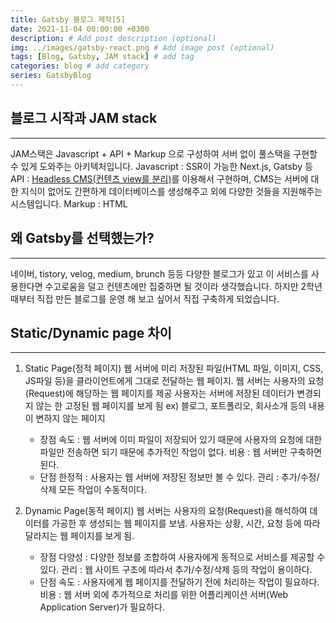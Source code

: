 ```yaml
---
title: Gatsby 블로그 제작[5]
date: 2021-11-04 00:00:00 +0300
description: # Add post description (optional)
img: ../images/gatsby-react.png # Add image post (optional)
tags: [Blog, Gatsby, JAM stack] # add tag
categories: blog # add category
series: GatsbyBlog
---  
```

## 블로그 시작과 JAM stack
---
JAM스택은 Javascript + API + Markup 으로 구성하여 서버 없이 풀스택을 구현할 수 있게 도와주는 아키텍처입니다.
Javascript : SSR이 가능한 Next.js, Gatsby 등
API : [Headless CMS(컨텐츠 view를 분리)](https://www.gatsbyjs.com/docs/how-to/sourcing-data/headless-cms/)를 이용해서 구현하며, CMS는 서버에 대한 지식이 없어도 간편하게 데이터베이스를 생성해주고 외에 다양한 것들을 지원해주는 시스템입니다.
Markup : HTML
<br/>
## 왜 Gatsby를 선택했는가?
---
네이버, tistory, velog, medium, brunch 등등 다양한 블로그가 있고 이 서비스를 사용한다면 수고로움을 덜고 컨텐츠에만 집중하면 될 것이라 생각했습니다. 하지만 2학년 때부터 직접 만든 블로그를 운영 해 보고 싶어서 직접 구축하게 되었습니다.

## Static/Dynamic page 차이
---
1. Static Page(정적 페이지)
    웹 서버에 미리 저장된 파일(HTML 파일, 이미지, CSS, JS파일 등)을 클라이언트에게 그대로 전달하는 웹 페이지.
    웹 서버는 사용자의 요청(Request)에 해당하는 웹 페이지를 제공
    사용자는 서버에 저장된 데이터가 변경되지 않는 한 고정된 웹 페이지를 보게 됨
    ex) 블로그, 포트폴리오, 회사소개 등의 내용이 변하지 않는 페이지
    
    - 장점
    속도 : 웹 서버에 이미 파일이 저장되어 있기 때문에 사용자의 요청에 대한 파일만 전송하면 되기 때문에 추가적인 작업이 없다.
    비용 : 웹 서버만 구축하면 된다.
    - 단점
    한정적 : 사용자는 웹 서버에 저장된 정보만 볼 수 있다.
    관리 : 추가/수정/삭제 모든 작업이 수동적이다.
2. Dynamic Page(동적 페이지)
웹 서버는 사용자의 요청(Request)을 해석하여 데이터를 가공한 후 생성되는 웹 페이지를 보냄.
사용자는 상황, 시간, 요청 등에 따라 달라지는 웹 페이지를 보게 됨.
    - 장점
    다양성 : 다양한 정보를 조합하여 사용자에게 동적으로 서비스를 제공할 수 있다.
    관리 : 웹 사이트 구조에 따라서 추가/수정/삭제 등의 작업이 용이하다.
    - 단점
    속도 : 사용자에게 웹 페이지를 전달하기 전에 처리하는 작업이 필요하다.
    비용 : 웹 서버 외에 추가적으로 처리를 위한 어플리케이션 서버(Web Application Server)가 필요하다.